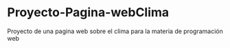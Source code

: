 # Proyecto-Pagina-webClima
Proyecto de una pagina web sobre el clima para la materia de programación web
